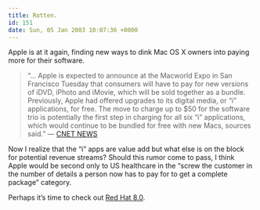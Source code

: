 ```yaml
---
title: Rotten.
id: 151
date: Sun, 05 Jan 2003 10:07:36 +0000
---
```


Apple is at it again, finding new ways to dink Mac OS X owners into paying more for their software.



> “… Apple is expected to announce at the Macworld Expo in San Francisco Tuesday that consumers will have to pay for new versions of iDVD, iPhoto and iMovie, which will be sold together as a bundle. Previously, Apple had offered upgrades to its digital media, or “i” applications, for free. The move to charge up to $50 for the software trio is potentially the first step in charging for all six “i” applications, which would continue to be bundled for free with new Macs, sources said.” — <span class="caps">[CNET NEWS](http://news.com.com/2100-1040-979129.html?tag=fd_lede1_hed)</span>



Now I realize that the “i” apps are value add but what else is on the block for potential revenue streams? Should this rumor come to pass, I think Apple would be second only to <span class="caps">US</span> healthcare in the “screw the customer in the number of details a person now has to pay for to get a complete package” category.  

Perhaps it’s time to check out [Red Hat 8.0](http://www.redhat.com/software/linux/).





